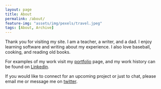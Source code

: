 ```yaml
---
layout: page
title: About
permalink: /about/
feature-img: "assets/img/pexels/travel.jpeg"
tags: [About, Archive]
---
```


Thank you for visiting my site. I am a teacher, a writer, and a dad. I enjoy learning software and writing about my experience. I also love baseball, cooking, and reading old books. 

For examples of my work visit my [portfolio](https://www.johneverettcase.com/portfolio/) page, and my work history can be found on [Linkedin](https://www.linkedin.com/in/johnecase/).

If you would like to connect for an upcoming project or just to chat, please email me or message me on [twitter](https://www.twitter.com/lejohncase/).
 
